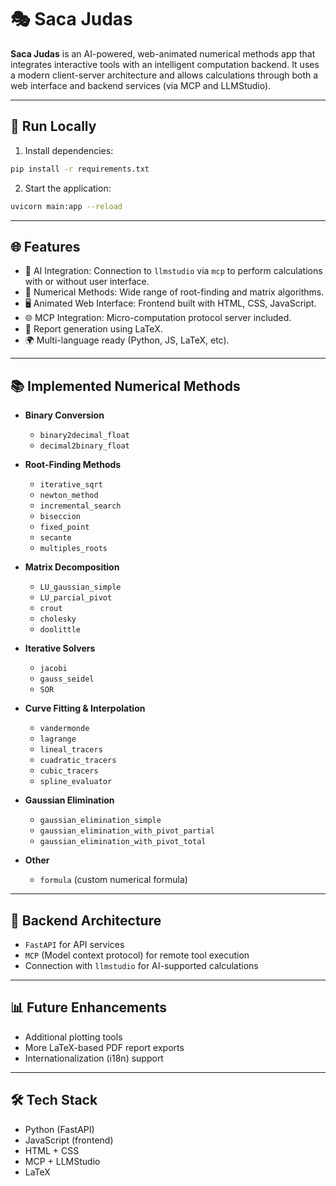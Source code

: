 # 🎭 Saca Judas

**Saca Judas** is an AI-powered, web-animated numerical methods app that integrates interactive tools with an intelligent computation backend. It uses a modern client-server architecture and allows calculations through both a web interface and backend services (via MCP and LLMStudio).

---



## 🚀 Run Locally

1. Install dependencies:

```bash
pip install -r requirements.txt
```

2. Start the application:

```bash
uvicorn main:app --reload
```

---

## 🌐 Features

- 🤖 AI Integration: Connection to `llmstudio` via `mcp` to perform calculations with or without user interface.
- 🧠 Numerical Methods: Wide range of root-finding and matrix algorithms.
- 🖥️ Animated Web Interface: Frontend built with HTML, CSS, JavaScript.
- 🌐 MCP Integration: Micro-computation protocol server included.
- 📄 Report generation using LaTeX.
- 🌍 Multi-language ready (Python, JS, LaTeX, etc).

---

## 📚 Implemented Numerical Methods

- **Binary Conversion**
  - `binary2decimal_float`
  - `decimal2binary_float`

- **Root-Finding Methods**
  - `iterative_sqrt`
  - `newton_method`
  - `incremental_search`
  - `biseccion`
  - `fixed_point`
  - `secante`
  - `multiples_roots`

- **Matrix Decomposition**
  - `LU_gaussian_simple`
  - `LU_parcial_pivot`
  - `crout`
  - `cholesky`
  - `doolittle`

- **Iterative Solvers**
  - `jacobi`
  - `gauss_seidel`
  - `SOR`

- **Curve Fitting & Interpolation**
  - `vandermonde`
  - `lagrange`
  - `lineal_tracers`
  - `cuadratic_tracers`
  - `cubic_tracers`
  - `spline_evaluator`

- **Gaussian Elimination**
  - `gaussian_elimination_simple`
  - `gaussian_elimination_with_pivot_partial`
  - `gaussian_elimination_with_pivot_total`

- **Other**
  - `formula` (custom numerical formula)

---

## 🔌 Backend Architecture

- `FastAPI` for API services
- `MCP` (Model context protocol) for remote tool execution
- Connection with `llmstudio` for AI-supported calculations

---

## 📊 Future Enhancements

- Additional plotting tools
- More LaTeX-based PDF report exports
- Internationalization (i18n) support

---

## 🛠 Tech Stack

- Python (FastAPI)
- JavaScript (frontend)
- HTML + CSS
- MCP + LLMStudio
- LaTeX
```

